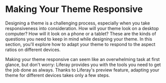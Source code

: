 # Making Your Theme Responsive [](id=making-your-theme-responsive)

Designing a theme is a challenging process, especially when you take
responsiveness into consideration. How will your theme look on a desktop
computer? How will it look on a phone or a tablet? These are the kinds of
questions you need to keep in mind while designing your theme. In this section,
you'll explore how to adapt your theme to respond to the aspect ratios on
different devices.

Making your theme responsive can seem like an overwhelming task at first glance, 
but don't worry: Liferay provides you with the tools you need to get the job 
done as always. Thanks to Liferay's preview feature, adapting your theme for 
different devices takes only a few steps.
